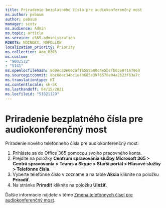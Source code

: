 ```yaml
---
title: Priradenie bezplatného čísla pre audiokonferenčný most
ms.author: pebaum
author: pebaum
manager: scotv
ms.audience: Admin
ms.topic: article
ms.service: o365-administration
ROBOTS: NOINDEX, NOFOLLOW
localization_priority: Priority
ms.collection: Adm_O365
ms.custom:
- "9002532"
- "5141"
ms.openlocfilehash: 8d0ec82e602aff6558a08c4e5b7fb02e07167969
ms.sourcegitcommit: 8bc60ec34bc1e40685e3976576e04a2623f63a7c
ms.translationtype: HT
ms.contentlocale: sk-SK
ms.lasthandoff: 04/15/2021
ms.locfileid: "51821129"
---
```

# <a name="assign-a-toll-free-number-to-your-audio-conferencing-bridge"></a>Priradenie bezplatného čísla pre audiokonferenčný most

Priradenie nového telefónneho čísla pre audiokonferenčný most:

1. Prihláste sa do Office 365 pomocou svojho pracovného konta.
2. Prejdite na položky **Centrum spravovania služby Microsoft 365 > Centrá spravovania > Teams a Skype > Starší portál > Hlasové služby > Telefónne čísla**.
3. Vyberte telefónne číslo v zozname a na table **Akcia** kliknite na položku **Priradiť**.
4. Na stránke **Priradiť** kliknite na položku **Uložiť**.

Ďalšie informácie nájdete v téme [Zmena telefónnych čísel pre audiokonferenčný most](https://docs.microsoft.com/MicrosoftTeams/change-the-phone-numbers-on-your-audio-conferencing-bridge).
